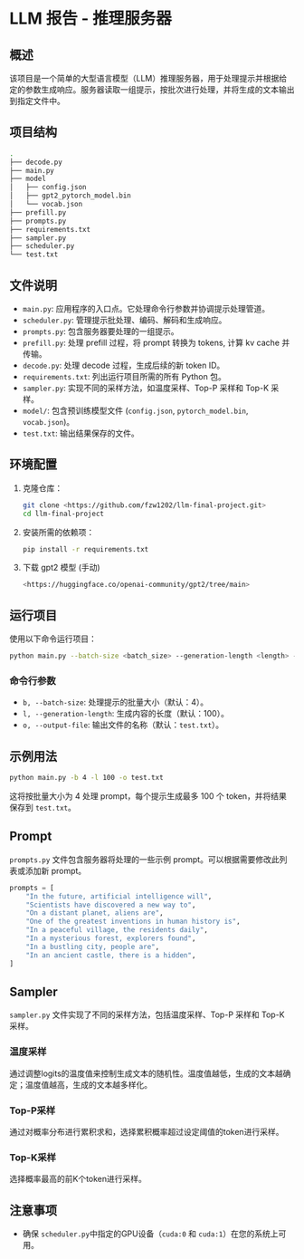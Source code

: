 # LLM 报告 - **推理服务器**

## **概述**

该项目是一个简单的大型语言模型（LLM）推理服务器，用于处理提示并根据给定的参数生成响应。服务器读取一组提示，按批次进行处理，并将生成的文本输出到指定文件中。

## **项目结构**

```bash
.
├── decode.py
├── main.py
├── model
│   ├── config.json
│   ├── gpt2_pytorch_model.bin
│   └── vocab.json
├── prefill.py
├── prompts.py
├── requirements.txt
├── sampler.py
├── scheduler.py
└── test.txt
```

## **文件说明**

* `main.py`: 应用程序的入口点。它处理命令行参数并协调提示处理管道。
* `scheduler.py`: 管理提示批处理、编码、解码和生成响应。
* `prompts.py`: 包含服务器要处理的一组提示。
* `prefill.py`: 处理 prefill 过程，将 prompt 转换为 tokens, 计算 kv cache 并传输。
* `decode.py`: 处理 decode 过程，生成后续的新 token ID。
* `requirements.txt`: 列出运行项目所需的所有 Python 包。
* `sampler.py`: 实现不同的采样方法，如温度采样、Top-P 采样和 Top-K 采样。
* `model/`: 包含预训练模型文件 (`config.json`, `pytorch_model.bin`, `vocab.json`)。
* `test.txt`: 输出结果保存的文件。

## **环境配置**

1. 克隆仓库：
   ```bash
   git clone <https://github.com/fzw1202/llm-final-project.git>
   cd llm-final-project
   ```
2. 安装所需的依赖项：
   ```bash
   pip install -r requirements.txt
   ```
3. 下载 gpt2 模型 (手动)
   ```bash
   <https://huggingface.co/openai-community/gpt2/tree/main>
   ```

## **运行项目**

使用以下命令运行项目：

```bash
python main.py --batch-size <batch_size> --generation-length <length> --output-file <output_file>
```

### **命令行参数**

* `b, --batch-size`: 处理提示的批量大小（默认：4）。
* `l, --generation-length`: 生成内容的长度（默认：100）。
* `o, --output-file`: 输出文件的名称（默认：`test.txt`）。

## **示例用法**

```bash
python main.py -b 4 -l 100 -o test.txt
```

这将按批量大小为 4 处理 prompt，每个提示生成最多 100 个 token，并将结果保存到 `test.txt`。

## Prompt

`prompts.py` 文件包含服务器将处理的一些示例 prompt。可以根据需要修改此列表或添加新 prompt。

```python
prompts = [
    "In the future, artificial intelligence will",
    "Scientists have discovered a new way to",
    "On a distant planet, aliens are",
    "One of the greatest inventions in human history is",
    "In a peaceful village, the residents daily",
    "In a mysterious forest, explorers found",
    "In a bustling city, people are",
    "In an ancient castle, there is a hidden",
]
```

## Sampler

`sampler.py` 文件实现了不同的采样方法，包括温度采样、Top-P 采样和 Top-K 采样。

### **温度采样**

通过调整logits的温度值来控制生成文本的随机性。温度值越低，生成的文本越确定；温度值越高，生成的文本越多样化。

### **Top-P采样**

通过对概率分布进行累积求和，选择累积概率超过设定阈值的token进行采样。

### **Top-K采样**

选择概率最高的前K个token进行采样。


## **注意事项**

* 确保 `scheduler.py`中指定的GPU设备（`cuda:0` 和 `cuda:1`）在您的系统上可用。
